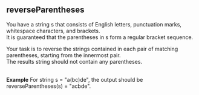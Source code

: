 
<h2>reverseParentheses</h2>

<p>You have a string s that consists of English letters, punctuation marks, whitespace characters, and brackets. <br>
It is guaranteed that the parentheses in s form a regular bracket sequence.</p>
<p>Your task is to reverse the strings contained in each pair of matching parentheses, starting from the innermost pair. <br> 
The results string should not contain any parentheses.</p>
<br>
<strong>Example</strong>
For string s = "a(bc)de", the output should be <br>
reverseParentheses(s) = "acbde".